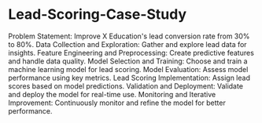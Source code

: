 # Lead-Scoring-Case-Study

Problem Statement: Improve X Education's lead conversion rate from 30% to 80%.
Data Collection and Exploration: Gather and explore lead data for insights.
Feature Engineering and Preprocessing: Create predictive features and handle data quality.
Model Selection and Training: Choose and train a machine learning model for lead scoring.
Model Evaluation: Assess model performance using key metrics.
Lead Scoring Implementation: Assign lead scores based on model predictions.
Validation and Deployment: Validate and deploy the model for real-time use.
Monitoring and Iterative Improvement: Continuously monitor and refine the model for better performance.

